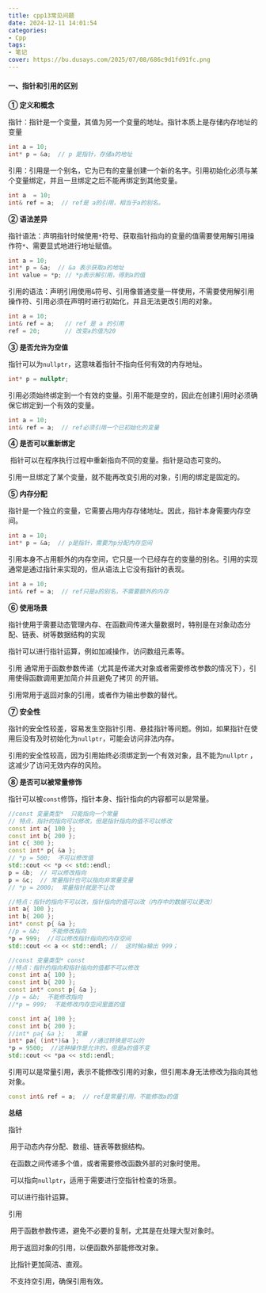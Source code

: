 ```yaml
---
title: cpp13常见问题
date: 2024-12-11 14:01:54
categories:
- Cpp
tags:
- 笔记
cover: https://bu.dusays.com/2025/07/08/686c9d1fd91fc.png
---
```


#### **一、指针和引用的区别**

**①   定义和概念**

指针：指针是一个变量，其值为另一个变量的地址。指针本质上是存储内存地址的变量

```c++
int a = 10;
int* p = &a;  // p 是指针，存储a的地址
```

引用：引用是一个别名，它为已有的变量创建一个新的名字。引用初始化必须与某个变量绑定，并且一旦绑定之后不能再绑定到其他变量。

```C++
int a  = 10;
int& ref = a;  // ref是 a的引用，相当于a的别名。
```

**②   语法差异** 

指针语法：声明指针时候使用`*`符号、获取指针指向的变量的值需要使用解引用操作符`*`、需要显式地进行地址赋值。

```c++
int a = 10;
int* p = &a;  // &a 表示获取a的地址
int value = *p; // *p表示解引用，得到a的值
```

引用的语法：声明引用使用`&`符号、引用像普通变量一样使用，不需要使用解引用操作符、引用必须在声明时进行初始化，并且无法更改引用的对象。

```C++
int a = 10;
int& ref = a;   // ref 是 a 的引用
ref = 20;		// 改变a的值为20
```

**③  是否允许为空值**

指针可以为`nullptr`，这意味着指针不指向任何有效的内存地址。

```c++
int* p = nullptr;
```

引用必须始终绑定到一个有效的变量。引用不能是空的，因此在创建引用时必须确保它绑定到一个有效的变量。

```c++
int a = 10;
int& ref = a;  // ref必须引用一个已初始化的变量
```

**④  是否可以重新绑定**

​	指针可以在程序执行过程中重新指向不同的变量。指针是动态可变的。

​	引用一旦绑定了某个变量，就不能再改变引用的对象，引用的绑定是固定的。

**⑤  内存分配**

指针是一个独立的变量，它需要占用内存存储地址。因此，指针本身需要内存空间。

```c++
int a = 10;
int* p = &a;  // p是指针，需要为p分配内存空间
```

引用本身不占用额外的内存空间，它只是一个已经存在的变量的别名。引用的实现通常是通过指针来实现的，但从语法上它没有指针的表现。

```c++
int a = 10;
int& ref = a;  // ref只是a的别名，不需要额外的内存
```

**⑥  使用场景**

指针使用于需要动态管理内存、在函数间传递大量数据时，特别是在对象动态分配、链表、树等数据结构的实现

指针可以进行指针运算，例如加减操作，访问数组元素等。

引用 通常用于函数参数传递（尤其是传递大对象或者需要修改参数的情况下），引用使得函数调用更加简介并且避免了拷贝 的开销。

引用常用于返回对象的引用，或者作为输出参数的替代。

**⑦  安全性**

指针的安全性较差，容易发生空指针引用、悬挂指针等问题。例如，如果指针在使用后没有及时初始化为`nullptr`，可能会访问非法内存。

引用的安全性较高，因为引用始终必须绑定到一个有效对象，且不能为`nullptr` ， 这减少了访问无效内存的风险。

**⑧  是否可以被常量修饰**

指针可以被`const`修饰，指针本身、指针指向的内容都可以是常量。

```c++
//const 变量类型*  只能指向一个常量
// 特点，指针的指向可以修改，但是指针指向的值不可以修改
const int a{ 100 };
const int b{ 200 };
int c{ 300 };
const int* p{ &a };
// *p = 500;  不可以修改值
std::cout << *p << std::endl;
p = &b;  // 可以修改指向
p = &c;  // 常量指针也可以指向非常量变量
// *p = 2000;  常量指针就是不让改
```

```c++
//特点：指针的指向不可以改，指针指向的值可以改（内存中的数据可以更改）
int a{ 100 };
int b{ 200 };
int* const p{ &a };
//p = &b;   不能修改指向
*p = 999;  //可以修改指针指向的内存空间
std::cout << a << std::endl; //  这时候a输出 999；
```

```c++
//const 变量类型* const
//特点：指针的指向和指针指向的值都不可以修改 
const int a{ 100 };
const int b{ 200 };
const int* const p{ &a };
//p = &b;  不能修改指向
//*p = 999;  不能修改内存空间里面的值
```

```c++
const int a{ 100 };
const int b{ 200 };
//int* pa{ &a };   常量
int* pa{ (int*)&a };   //通过转换是可以的
*p = 9500;	//这种操作是允许的，但是a的值不变
std::cout << *pa << std::endl;
```

引用可以是常量引用，表示不能修改引用的对象，但引用本身无法修改为指向其他对象。

```c++
const int& ref = a;  // ref是常量引用，不能修改a的值
```

**总结**

指针

​	用于动态内存分配、数组、链表等数据结构。

​	在函数之间传递多个值，或者需要修改函数外部的对象时使用。

​	可以指向`nullptr`，适用于需要进行空指针检查的场景。

​	可以进行指针运算。

引用

​	用于函数参数传递，避免不必要的复制，尤其是在处理大型对象时。

​	用于返回对象的引用，以便函数外部能修改对象。

​	比指针更加简洁、直观。

​	不支持空引用，确保引用有效。

